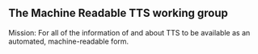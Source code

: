 
## The Machine Readable TTS working group

Mission: For all of the information of and about TTS to be available as an automated, machine-readable form.  



